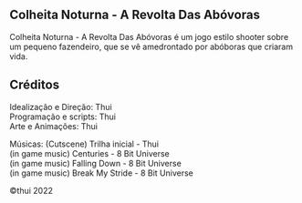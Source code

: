 
Colheita Noturna - A Revolta Das Abóvoras
-
Colheita Noturna - A Revolta Das Abóvoras é um jogo estilo shooter sobre um pequeno fazendeiro, que se vê amedrontado por abóboras que criaram vida.

Créditos
-
Idealização e Direção: Thui  
Programação e scripts: Thui  
Arte e Animações: Thui  

Músicas:
(Cutscene) Trilha inicial - Thui  
(in game music) Centuries - 8 Bit Universe  
(in game music) Falling Down - 8 Bit Universe  
(in game music) Break My Stride - 8 Bit Universe  

©thui 2022
